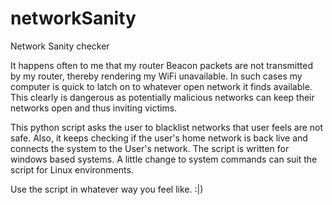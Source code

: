 # networkSanity
Network Sanity checker

It happens often to me that my router Beacon packets are not transmitted by my router, thereby rendering my WiFi unavailable.
In such cases my computer is quick to latch on to whatever open network it finds available. This clearly is dangerous as potentially malicious networks can keep their networks open and thus inviting victims.

This python script asks the user to blacklist networks that user feels are not safe. Also, it keeps checking if the user's home network is back live and connects the system to the User's network.
The script is written for windows based systems. A little change to system commands can suit the script for Linux environments.

Use the script in whatever way you feel like. :|)
